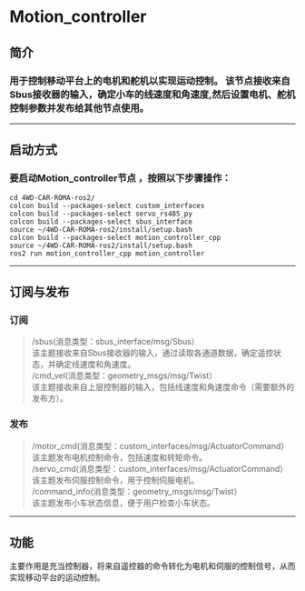 # Motion_controller

## 简介

### 用于控制移动平台上的电机和舵机以实现运动控制。  该节点接收来自Sbus接收器的输入，确定小车的线速度和角速度,然后设置电机、舵机控制参数并发布给其他节点使用。

---

## 启动方式

### 要启动Motion_controller节点 ，按照以下步骤操作：

`cd 4WD-CAR-ROMA-ros2/`  
`colcon build --packages-select custom_interfaces`  
`colcon build --packages-select servo_rs485_py`  
`colcon build --packages-select sbus_interface`  
`source ~/4WD-CAR-ROMA-ros2/install/setup.bash`  
`colcon build --packages-select motion_controller_cpp`  
`source ~/4WD-CAR-ROMA-ros2/install/setup.bash`  
`ros2 run motion_controller_cpp motion_controller`  

---

## 订阅与发布

### 订阅

> /sbus(消息类型：sbus_interface/msg/Sbus）  
该主题接收来自Sbus接收器的输入，通过读取各通道数据，确定遥控状态，并确定线速度和角速度。  
> /cmd_vel(消息类型：geometry_msgs/msg/Twist）  
该主题接收来自上层控制器的输入，包括线速度和角速度命令（需要额外的发布方）。  

### 发布

> /motor_cmd(消息类型：custom_interfaces/msg/ActuatorCommand）  
该主题发布电机控制命令，包括速度和转矩命令。  
> /servo_cmd(消息类型：custom_interfaces/msg/ActuatorCommand）  
该主题发布伺服控制命令，用于控制伺服电机。  
> /command_info(消息类型：geometry_msgs/msg/Twist）  
该主题发布小车状态信息，便于用户检查小车状态。  

---

## 功能

主要作用是充当控制器，将来自遥控器的命令转化为电机和伺服的控制信号，从而实现移动平台的运动控制。